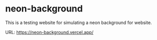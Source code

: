 # neon-background
This is a testing website for simulating a neon background for website.

URL: https://neon-background.vercel.app/
